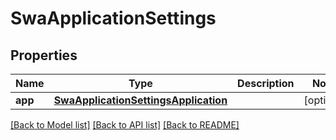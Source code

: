 # SwaApplicationSettings

## Properties
Name | Type | Description | Notes
------------ | ------------- | ------------- | -------------
**app** | [**SwaApplicationSettingsApplication**](SwaApplicationSettingsApplication.md) |  | [optional] 

[[Back to Model list]](../README.md#documentation-for-models) [[Back to API list]](../README.md#documentation-for-api-endpoints) [[Back to README]](../README.md)

